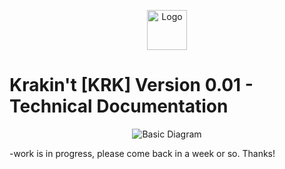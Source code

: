 <p align="center">
  <img src="https://raw.githubusercontent.com/krakintgithub/misc/master/logo_s1.png" width="64px" title="Logo">
</p>

# Krakin't [KRK] Version 0.01 - Technical Documentation



<p align="center">
  <img src="https://raw.githubusercontent.com/krakintgithub/misc/master/diagrams/basicDiagram.jpg"  title="Basic Diagram">
</p>

-work is in progress, please come back in a week or so. Thanks!
